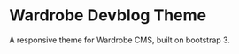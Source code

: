 Wardrobe Devblog Theme
=====================

A responsive theme for Wardrobe CMS, built on bootstrap 3.
